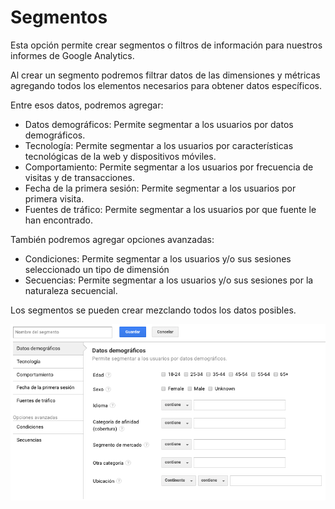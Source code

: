 # Segmentos

Esta opción permite crear segmentos o filtros de información para nuestros informes de Google Analytics.

Al crear un segmento podremos filtrar datos de las dimensiones y métricas agregando todos los elementos necesarios para obtener datos específicos.

Entre esos datos, podremos agregar:

* Datos demográficos: Permite segmentar a los usuarios por datos demográficos.
* Tecnología: Permite segmentar a los usuarios por características tecnológicas de la web y dispositivos móviles.
* Comportamiento: Permite segmentar a los usuarios por frecuencia de visitas y de transacciones.
* Fecha de la primera sesión: Permite segmentar a los usuarios por primera visita.
* Fuentes de tráfico: Permite segmentar a los usuarios por que fuente le han encontrado.

También podremos agregar opciones avanzadas:

* Condiciones: Permite segmentar a los usuarios y/o sus sesiones seleccionado un tipo de dimensión
* Secuencias: Permite segmentar a los usuarios y/o sus sesiones por la naturaleza secuencial.

Los segmentos se pueden crear mezclando todos los datos posibles.

![](../../.gitbook/assets/captura-de-pantalla-2019-09-30-a-la-s-01.58.13.png)

